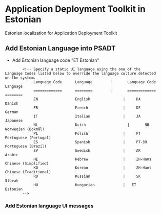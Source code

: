 # Application Deployment Toolkit in Estonian
Estonian localization for Application Deployment Toolkit

## Add Estonian Language into PSADT
- Add Estonian language code "ET    Estonian"
```
		<!-- Specify a static UI language using the one of the Language Codes listed below to override the language culture detected on the system.
			 Language Code 		Language 		|		Language Code 		Language
			 ============= 		======== 		|		============= 		======== 
			 EN 				English			      |		DA 					Danish
			 FR 				French 			      |		DE 					German
			 IT 				Italian 		      | 	JA 					Japanese
			 NL					Dutch			        |		NB 					Norwegian (Bokmål)
			 PL 				Polish 			      |		PT 					Portuguese (Portugal)
			 ES 				Spanish 		      |		PT-BR 			Portuguese (Brazil)
			 SV 				Swedish 		      |		AR 					Arabic
			 HE 				Hebrew 			      |		ZH-Hans 		Chinese (Simplified)
			 KO 				Korean 			      |		ZH-Hant 		Chinese (Traditional)
			 RU 				Russian			      |		SK 					Slovak
			 HU 				Hungarian		      |   ET          Estonian
		-->
```

### Add Estonian language UI messages
